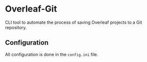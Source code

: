 # Overleaf-Git
CLI tool to automate the process of saving Overleaf projects to a Git repository.

## Configuration
All configuration is done in the `config.ini` file.